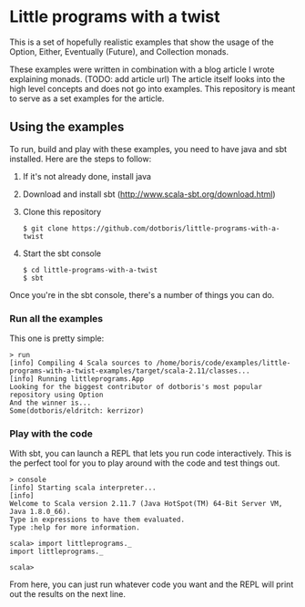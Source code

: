 Little programs with a twist
============================

This is a set of hopefully realistic examples that show the usage of the Option,
Either, Eventually (Future), and Collection monads.

These examples were written in combination with a blog article I wrote
explaining monads. (TODO: add article url) The article itself looks into the
high level concepts and does not go into examples. This repository is meant to
serve as a set examples for the article.

Using the examples
------------------

To run, build and play with these examples, you need to have java and sbt
installed. Here are the steps to follow:

1. If it's not already done, install java
1. Download and install sbt (http://www.scala-sbt.org/download.html)
1. Clone this repository

    ```
    $ git clone https://github.com/dotboris/little-programs-with-a-twist
    ```

1. Start the sbt console

    ```
    $ cd little-programs-with-a-twist
    $ sbt
    ```

Once you're in the sbt console, there's a number of things you can do.

### Run all the examples

This one is pretty simple:

```
> run
[info] Compiling 4 Scala sources to /home/boris/code/examples/little-programs-with-a-twist-examples/target/scala-2.11/classes...
[info] Running littleprograms.App
Looking for the biggest contributor of dotboris's most popular repository using Option
And the winner is...
Some(dotboris/eldritch: kerrizor)
```

### Play with the code

With sbt, you can launch a REPL that lets you run code interactively. This is
the perfect tool for you to play around with the code and test things out.

```
> console
[info] Starting scala interpreter...
[info]
Welcome to Scala version 2.11.7 (Java HotSpot(TM) 64-Bit Server VM, Java 1.8.0_66).
Type in expressions to have them evaluated.
Type :help for more information.

scala> import littleprograms._
import littleprograms._

scala>
```

From here, you can just run whatever code you want and the REPL will print out
the results on the next line.
